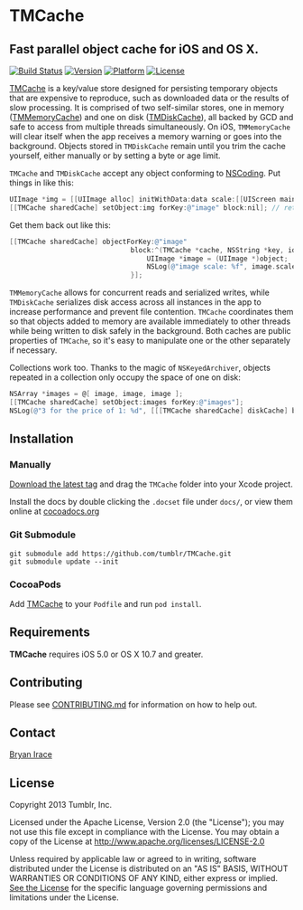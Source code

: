 # TMCache

## Fast parallel object cache for iOS and OS X.

[![Build Status](https://img.shields.io/travis/tumblr/TMCache.svg?style=flat)](https://travis-ci.org/tumblr/XExtensionItem)
[![Version](http://img.shields.io/cocoapods/v/TMCache.svg?style=flat)](http://cocoapods.org/?q=XExtensionItem)
[![Platform](http://img.shields.io/cocoapods/p/TMCache.svg?style=flat)]()
[![License](http://img.shields.io/cocoapods/l/TMCache.svg?style=flat)](https://github.com/tumblr/XExtensionItem/blob/master/LICENSE)

[TMCache](TMCache/TMCache.h) is a key/value store designed for persisting temporary objects that are expensive to reproduce, such as downloaded data or the results of slow processing. It is comprised of two self-similar stores, one in memory ([TMMemoryCache](TMCache/TMMemoryCache.h)) and one on disk ([TMDiskCache](TMCache/TMDiskCache.h)), all backed by GCD and safe to access from multiple threads simultaneously. On iOS, `TMMemoryCache` will clear itself when the app receives a memory warning or goes into the background. Objects stored in `TMDiskCache` remain until you trim the cache yourself, either manually or by setting a byte or age limit.

`TMCache` and `TMDiskCache` accept any object conforming to [NSCoding](https://developer.apple.com/library/ios/#documentation/Cocoa/Reference/Foundation/Protocols/NSCoding_Protocol/Reference/Reference.html). Put things in like this:

```objective-c
UIImage *img = [[UIImage alloc] initWithData:data scale:[[UIScreen mainScreen] scale]];
[[TMCache sharedCache] setObject:img forKey:@"image" block:nil]; // returns immediately
```
    
Get them back out like this:

```objective-c
[[TMCache sharedCache] objectForKey:@"image"
                              block:^(TMCache *cache, NSString *key, id object) {
                                  UIImage *image = (UIImage *)object;
                                  NSLog(@"image scale: %f", image.scale);
                              }];
```
                                  
`TMMemoryCache` allows for concurrent reads and serialized writes, while `TMDiskCache` serializes disk access across all instances in the app to increase performance and prevent file contention. `TMCache` coordinates them so that objects added to memory are available immediately to other threads while being written to disk safely in the background. Both caches are public properties of `TMCache`, so it's easy to manipulate one or the other separately if necessary.

Collections work too. Thanks to the magic of `NSKeyedArchiver`, objects repeated in a collection only occupy the space of one on disk:

```objective-c
NSArray *images = @[ image, image, image ];
[[TMCache sharedCache] setObject:images forKey:@"images"];
NSLog(@"3 for the price of 1: %d", [[[TMCache sharedCache] diskCache] byteCount]);
```

## Installation

### Manually

[Download the latest tag](https://github.com/tumblr/TMCache/tags) and drag the `TMCache` folder into your Xcode project.

Install the docs by double clicking the `.docset` file under `docs/`, or view them online at [cocoadocs.org](http://cocoadocs.org/docsets/TMCache/)

### Git Submodule

    git submodule add https://github.com/tumblr/TMCache.git
    git submodule update --init

### CocoaPods

Add [TMCache](http://cocoapods.org/?q=name%3ATMCache) to your `Podfile` and run `pod install`.

## Requirements

__TMCache__ requires iOS 5.0 or OS X 10.7 and greater.

## Contributing

Please see [CONTRIBUTING.md](https://github.com/tumblr/XExtensionItem/blob/master/CONTRIBUTING.md) for information on how to help out.

## Contact

[Bryan Irace](mailto:bryan@tumblr.com)

## License

Copyright 2013 Tumblr, Inc.

Licensed under the Apache License, Version 2.0 (the "License"); you may not use this file except in compliance with the License. You may obtain a copy of the License at http://www.apache.org/licenses/LICENSE-2.0

Unless required by applicable law or agreed to in writing, software distributed under the License is distributed on an "AS IS" BASIS, WITHOUT WARRANTIES OR CONDITIONS OF ANY KIND, either express or implied. [See the License](LICENSE.txt) for the specific language governing permissions and limitations under the License.
